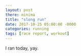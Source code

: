 ```yaml
---
layout: post
there: minima
title: "slong run"
date: 2017-10-25 05:00:00 -0000
categories: running
tags: [race report, workout]
---
```



I ran today, yay.
